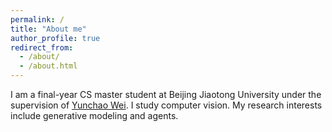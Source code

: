```yaml
---
permalink: /
title: "About me"
author_profile: true
redirect_from: 
  - /about/
  - /about.html
---
```

I am a final-year CS master student at Beijing Jiaotong University under the supervision of [Yunchao Wei](https://weiyc.github.io/). I study computer vision. My research interests include generative modeling and agents.
